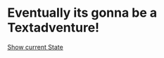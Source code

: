 Eventually its gonna be a Textadventure!
===============================


[Show current State](http://juffel.github.io)
